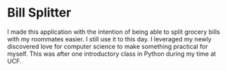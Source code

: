 # Bill Splitter
I made this application with the intention of being able to split grocery bills with my roommates easier. I still use it to this day. I leveraged my newly discovered love for computer science to make something practical for myself. This was after one introductory class in Python during my time at UCF.
